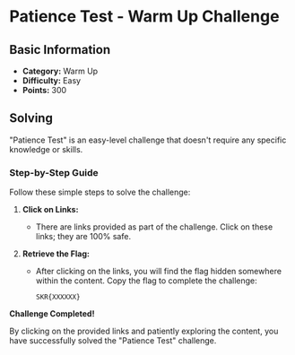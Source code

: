 # Patience Test - Warm Up Challenge

## Basic Information
- **Category:** Warm Up
- **Difficulty:** Easy
- **Points:** 300

## Solving
"Patience Test" is an easy-level challenge that doesn't require any specific knowledge or skills.

### Step-by-Step Guide

Follow these simple steps to solve the challenge:

1. **Click on Links:**
   - There are links provided as part of the challenge. Click on these links; they are 100% safe.

2. **Retrieve the Flag:**
   - After clicking on the links, you will find the flag hidden somewhere within the content. Copy the flag to complete the challenge:
     ```
     SKR{XXXXXX}
     ```

**Challenge Completed!**

By clicking on the provided links and patiently exploring the content, you have successfully solved the "Patience Test" challenge.
